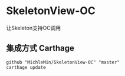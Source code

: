 # SkeletonView-OC
让Skeleton支持OC调用
## 集成方式 Carthage
```
github "MichleMin/SkeletonView-OC" "master"
carthage update
```



